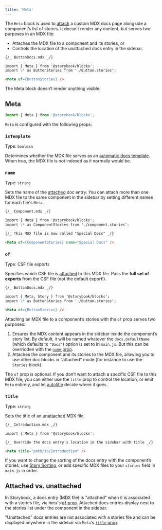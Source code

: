 ```yaml
---
title: 'Meta'
---
```


The `Meta` block is used to [attach](#attached-vs-unattached) a custom MDX docs page alongside a component’s list of stories. It doesn’t render any content, but serves two purposes in an MDX file:

- Attaches the MDX file to a component and its stories, or
- Controls the location of the unattached docs entry in the sidebar.

```md
{/_ ButtonDocs.mdx _/}

import { Meta } from '@storybook/blocks';
import \* as ButtonStories from './Button.stories';

<Meta of={ButtonStories} />
```

<Callout variant="info" icon="💡">

The Meta block doesn’t render anything visible.

</Callout>

## Meta

```js
import { Meta } from '@storybook/blocks';
```

`Meta` is configured with the following props:

### `isTemplate`

Type: `boolean`

Determines whether the MDX file serves as an [automatic docs template](../writing-docs/autodocs.md#with-mdx). When true, the MDX file is not indexed as it normally would be.

### `name`

Type: `string`

Sets the name of the [attached](#attached-vs-unattached) doc entry. You can attach more than one MDX file to the same component in the sidebar by setting different names for each file's `Meta`.

```md
{/_ Component.mdx _/}

import { Meta } from '@storybook/blocks';
import \* as ComponentStories from './component.stories';

{/_ This MDX file is now called "Special Docs" _/}

<Meta of={ComponentStories} name="Special Docs" />
```

### `of`

Type: CSF file exports

Specifies which CSF file is [attached](#attached-vs-unattached) to this MDX file. Pass the **full set of exports** from the CSF file (not the default export!).

```md
{/_ ButtonDocs.mdx _/}

import { Meta, Story } from '@storybook/blocks';
import \* as ButtonStories from './Button.stories';

<Meta of={ButtonStories} />
```

Attaching an MDX file to a component’s stories with the `of` prop serves two purposes:

1. Ensures the MDX content appears in the sidebar inside the component’s story list. By default, it will be named whatever the `docs.defaultName` (which defaults to `"Docs"`) option is set to in `main.js`. But this can be overridden with the [`name` prop](#name).
2. Attaches the component and its stories to the MDX file, allowing you to use other doc blocks in “attached” mode (for instance to use the `Stories` block).

<Callout variant="info" icon="💡">

The `of` prop is optional. If you don’t want to attach a specific CSF file to this MDX file, you can either use the `title` prop to control the location, or emit `Meta` entirely, and let [autotitle](../configure/sidebar-and-urls.md#csf-30-auto-titles) decide where it goes.

</Callout>

### `title`

Type: `string`

Sets the title of an [unattached](#attached-vs-unattached) MDX file.

```md
{/_ Introduction.mdx _/}

import { Meta } from '@storybook/blocks';

{/_ Override the docs entry's location in the sidebar with title _/}

<Meta title="path/to/Introduction" />
```

<Callout variant="info" icon="💡">

If you want to change the sorting of the docs entry with the component’s stories, use [Story Sorting](../writing-stories/naming-components-and-hierarchy.md#sorting-stories), or add specific MDX files to your `stories` field in `main.js` in order.

</Callout>

## Attached vs. unattached

In Storybook, a docs entry (MDX file) is "attached" when it is associated with a stories file, via `Meta`'s [`of` prop](#of). Attached docs entries display next to the stories list under the component in the sidebar.

"Unattached" docs entries are not associated with a stories file and can be displayed anywhere in the sidebar via `Meta`'s [`title` prop](#title).
